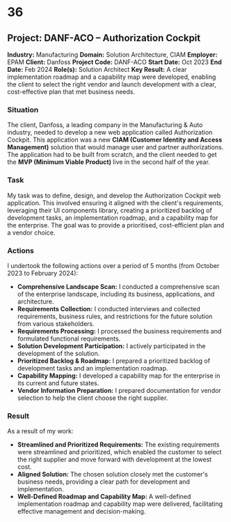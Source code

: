 # 36
## Project: DANF-ACO – Authorization Cockpit

**Industry:** Manufacturing
**Domain:** Solution Architecture, CIAM
**Employer:** EPAM
**Client:** Danfoss
**Project Code:** DANF-ACO
**Start Date:** Oct 2023
**End Date:** Feb 2024
**Role(s):** Solution Architect
**Key Result:** A clear implementation roadmap and a capability map were developed, enabling the client to select the right vendor and launch development with a clear, cost-effective plan that met business needs.

### Situation
The client, Danfoss, a leading company in the Manufacturing & Auto industry, needed to develop a new web application called Authorization Cockpit. This application was a new **CIAM (Customer Identity and Access Management)** solution that would manage user and partner authorizations. The application had to be built from scratch, and the client needed to get the **MVP (Minimum Viable Product)** live in the second half of the year.

### Task
My task was to define, design, and develop the Authorization Cockpit web application. This involved ensuring it aligned with the client's requirements, leveraging their UI components library, creating a prioritized backlog of development tasks, an implementation roadmap, and a capability map for the enterprise. The goal was to provide a prioritised, cost-efficient plan and a vendor choice.

### Actions
I undertook the following actions over a period of 5 months (from October 2023 to February 2024):
* **Comprehensive Landscape Scan:** I conducted a comprehensive scan of the enterprise landscape, including its business, applications, and architecture.
* **Requirements Collection:** I conducted interviews and collected requirements, business rules, and restrictions for the future solution from various stakeholders.
* **Requirements Processing:** I processed the business requirements and formulated functional requirements.
* **Solution Development Participation:** I actively participated in the development of the solution.
* **Prioritized Backlog & Roadmap:** I prepared a prioritized backlog of development tasks and an implementation roadmap.
* **Capability Mapping:** I developed a capability map for the enterprise in its current and future states.
* **Vendor Information Preparation:** I prepared documentation for vendor selection to help the client choose the right supplier.

### Result
As a result of my work:
* **Streamlined and Prioritized Requirements:** The existing requirements were streamlined and prioritized, which enabled the customer to select the right supplier and move forward with development at the lowest cost.
* **Aligned Solution:** The chosen solution closely met the customer's business needs, providing a clear path for development and implementation.
* **Well-Defined Roadmap and Capability Map:** A well-defined implementation roadmap and capability map were delivered, facilitating effective management and decision-making.

